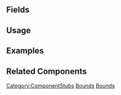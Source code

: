 <languages></languages> <translate>

## Fields

## Usage

## Examples

## Related Components

</translate>

[Category:ComponentStubs](Category:ComponentStubs "wikilink")
[Bounds](Category:Components{{#translation:}} "wikilink")
[Bounds](Category:Components:Uncategorized{{#translation:}} "wikilink")